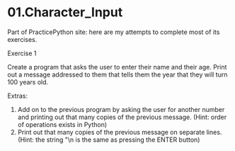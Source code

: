 # 01.Character_Input
Part of PracticePython site: here are my attempts to complete most of its exercises.

Exercise 1

Create a program that asks the user to enter their name and their age.
Print out a message addressed to them that tells them the year that they will turn 100 years old.

Extras:

1. Add on to the previous program by asking the user for another number and printing out that many copies of the previous message. (Hint: order of operations exists in Python)
2. Print out that many copies of the previous message on separate lines. (Hint: the string "\n is the same as pressing the ENTER button)
